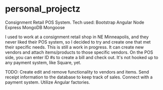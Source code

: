 # personal_projectz

Consignment Retail POS System.
Tech used:
Bootstrap
Angular
Node
Express
MongoDB
Mongoose

I used to work at a consignment retail shop in NE Minneapolis, and they never liked their POS system, so I decided to try and create one that met their specific needs.
This is still a work in progress.
It can create new vendors and attach items/products to those specific vendors. On the POS side, you can enter ID #s to create a bill and check out. It's not hooked up to any payment system, like Square, yet.

TODO:
Create edit and remove functionality to vendors and items.
Send receipt information to the database to keep track of sales.
Connect with a payment system.
Utilize Angular factories.

